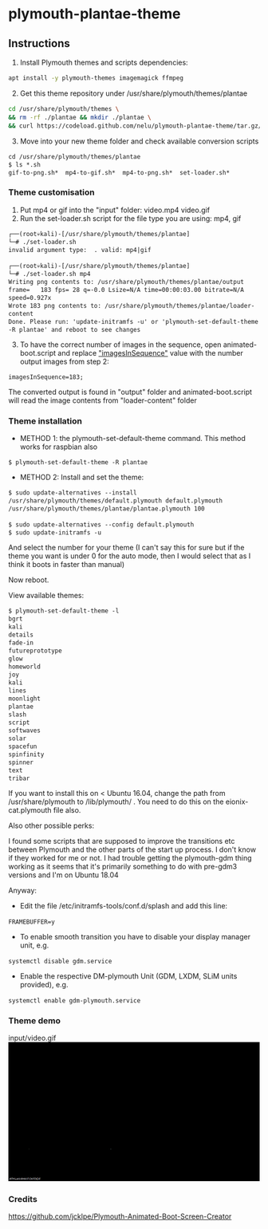 # plymouth-plantae-theme


## Instructions 


1. Install Plymouth themes and scripts dependencies:

```bash
apt install -y plymouth-themes imagemagick ffmpeg
```

2. Get this theme repository under /usr/share/plymouth/themes/plantae

```bash
cd /usr/share/plymouth/themes \
&& rm -rf ./plantae && mkdir ./plantae \
&& curl https://codeload.github.com/nelu/plymouth-plantae-theme/tar.gz/refs/heads/main | tar -xzvf - --strip 1 -C ./plantae
```
3. Move into your new theme folder and check available conversion scripts

```console
cd /usr/share/plymouth/themes/plantae
$ ls *.sh
gif-to-png.sh*  mp4-to-gif.sh*  mp4-to-png.sh*  set-loader.sh*
```


### Theme customisation

1. Put mp4 or gif into the "input" folder: video.mp4 video.gif
2. Run the set-loader.sh script for the file type you are using: mp4, gif

```shell
┌──(root💀kali)-[/usr/share/plymouth/themes/plantae]
└─# ./set-loader.sh
invalid argument type:  . valid: mp4|gif

┌──(root💀kali)-[/usr/share/plymouth/themes/plantae]
└─# ./set-loader.sh mp4
Writing png contents to: /usr/share/plymouth/themes/plantae/output
frame=   183 fps= 28 q=-0.0 Lsize=N/A time=00:00:03.00 bitrate=N/A speed=0.927x
Wrote 183 png contents to: /usr/share/plymouth/themes/plantae/loader-content
Done. Please run: 'update-initramfs -u' or 'plymouth-set-default-theme -R plantae' and reboot to see changes
```
3. To have the correct number of images in the sequence, open animated-boot.script and replace 
["imagesInSequence"](animated-boot.script#L7)
 value with the number output images from step 2:
```
imagesInSequence=183;
```
The converted output is found in "output" folder and animated-boot.script will read the image contents from "loader-content" folder

### Theme installation
- METHOD 1: the plymouth-set-default-theme command.
This method works for raspbian also
```console
$ plymouth-set-default-theme -R plantae
```
- METHOD 2: Install and set the theme:
```console
$ sudo update-alternatives --install /usr/share/plymouth/themes/default.plymouth default.plymouth /usr/share/plymouth/themes/plantae/plantae.plymouth 100

$ sudo update-alternatives --config default.plymouth
$ sudo update-initramfs -u
```
And select the number for your theme (I can't say this for sure but if the theme you want is under 0 for the auto mode, then I would select that as I think it boots in faster than manual)


Now reboot.

View available themes:
```console 
$ plymouth-set-default-theme -l
bgrt
kali
details
fade-in
futureprototype
glow
homeworld
joy
kali
lines
moonlight
plantae
slash
script
softwaves
solar
spacefun
spinfinity
spinner
text
tribar
```

If you want to install this on < Ubuntu 16.04, change the path from /usr/share/plymouth to /lib/plymouth/ . You need to do this on the eionix-cat.plymouth file also.

Also other possible perks:

I found some scripts that are supposed to improve the transitions etc between Plymouth and the other parts of the start up process. I don't know if they worked for me or not. I had trouble getting the plymouth-gdm thing working as it seems that it's primarily something to do with pre-gdm3 versions and I'm on Ubuntu 18.04

Anyway:

- Edit the file /etc/initramfs-tools/conf.d/splash and add this line:

`
FRAMEBUFFER=y
`

- To enable smooth transition you have to disable your display manager unit, e.g.

`
systemctl disable gdm.service
`

- Enable the respective DM-plymouth Unit (GDM, LXDM, SLiM units provided), e.g.

`
systemctl enable gdm-plymouth.service
`
### Theme demo
input/video.gif
![Alt Text](input/video.gif)

### Credits
https://github.com/jcklpe/Plymouth-Animated-Boot-Screen-Creator



